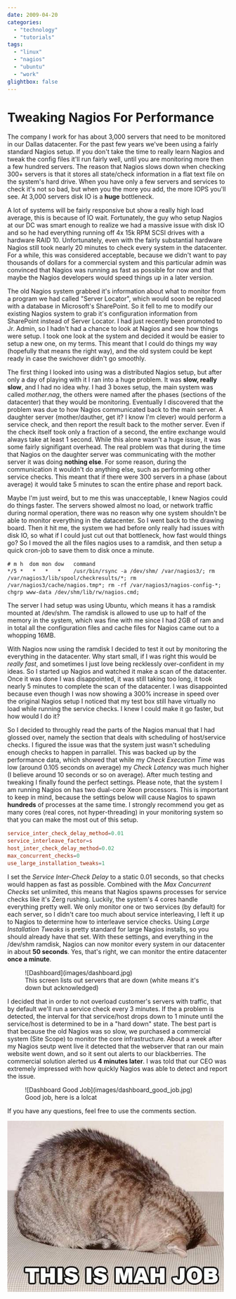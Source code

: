 ```yaml
---
date: 2009-04-20
categories: 
  - "technology"
  - "tutorials"
tags: 
  - "linux"
  - "nagios"
  - "ubuntu"
  - "work"
glightbox: false
---
```


# Tweaking Nagios For Performance

The company I work for has about 3,000 servers that need to be monitored in our Dallas datacenter. For the past few years we've been using a fairly standard Nagios setup. If you don't take the time to really learn Nagios and tweak the config files it'll run fairly well, until you are monitoring more then a few hundred servers. The reason that Nagios slows down when checking 300+ servers is that it stores all state/check information in a flat text file on the system's hard drive. When you have only a few servers and services to check it's not so bad, but when you the more you add, the more IOPS you'll see. At 3,000 servers disk IO is a **huge** bottleneck.

<!-- more -->

A lot of systems will be fairly responsive but show a really high load average, this is because of IO wait. Fortunately, the guy who setup Nagios at our DC was smart enough to realize we had a massive issue with disk IO and so he had everything running off 4x 15k RPM SCSI drives with a hardware RAID 10. Unfortunately, even with the fairly substantial hardware Nagios still took nearly 20 minutes to check every system in the datacenter. For a while, this was considered acceptable, because we didn't want to pay thousands of dollars for a commercial system and this particular admin was convinced that Nagios was running as fast as possible for now and that maybe the Nagios developers would speed things up in a later version.

The old Nagios system grabbed it's information about what to monitor from a program we had called "Server Locator", which would soon be replaced with a database in Microsoft's SharePoint. So it fell to me to modify our existing Nagios system to grab it's configuration information from SharePoint instead of Server Locator. I had just recently been promoted to Jr. Admin, so I hadn't had a chance to look at Nagios and see how things were setup. I took one look at the system and decided it would be easier to setup a new one, on my terms. This meant that I could do things my way (hopefully that means the right way), and the old system could be kept ready in case the swichover didn't go smoothly.

The first thing I looked into using was a distributed Nagios setup, but after only a day of playing with it I ran into a huge problem. It was **slow, really slow**, and I had no idea why. I had 3 boxes setup, the main system was called _mother.nag_, the others were named after the phases (sections of the datacenter) that they would be monitoring. Eventually I discovered that the problem was due to how Nagios communicated back to the main server. A daughter server (mother/dauther, get it? I know I'm clever) would perform a service check, and then report the result back to the mother server. Even if the check itself took only a fraction of a second, the entire exchange would always take at least 1 second. While this alone wasn't a huge issue, it was some fairly signifigant overhead. The real problem was that during the time that Nagios on the daughter server was communicating with the mother server it was doing **nothing else**. For some reason, during the communication it wouldn't do anything else, such as performing other service checks. This meant that if there were 300 servers in a phase (about average) it would take 5 minutes to scan the entire phase and report back.

Maybe I'm just weird, but to me this was unacceptable, I knew Nagios could do things faster. The servers showed almost no load, or network traffic during normal operation, there was no reason why one system shouldn't be able to monitor everything in the datacenter. So I went back to the drawing board. Then it hit me, the system we had before only really had issues with disk IO, so what if I could just cut out that bottleneck, how fast would things go? So I moved the all the files nagios uses to a ramdisk, and then setup a quick cron-job to save them to disk once a minute.

``` cron
# m h  dom mon dow   command
*/5 *   *   *   *    /usr/bin/rsync -a /dev/shm/ /var/nagios3/; rm /var/nagios3/lib/spool/checkresults/*; rm /var/nagios3/cache/nagios.tmp*; rm -rf /var/nagios3/nagios-config-*; chgrp www-data /dev/shm/lib/rw/nagios.cmd;
```

The server I had setup was using Ubuntu, which means it has a ramdisk mounted at /dev/shm. The ramdisk is allowed to use up to half of the memory in the system, which was fine with me since I had 2GB of ram and in total all the configuration files and cache files for Nagios came out to a whopping 16MB.

With Nagios now using the ramdisk I decided to test it out by monitoring the everything in the datacenter. Why start small, if I was right this would be _really fast_, and sometimes I just love being recklessly over-confident in my ideas. So I started up Nagios and watched it make a scan of the datacenter. Once it was done I was disappointed, it was still taking too long, it took nearly 5 minutes to complete the scan of the datacenter. I was disappointed because even though I was now showing a 300% increase in speed over the original Nagios setup I noticed that my test box still have virtually no load while running the service checks. I knew I could make it go faster, but how would I do it?

So I decided to throughly read the parts of the Nagios manual that I had glossed over, namely the section that deals with scheduling of host/service checks. I figured the issue was that the system just wasn't scheduling enough checks to happen in parrallel. This was backed up by the performance data, which showed that while my _Check Execution Time_ was low (around 0.105 seconds on average) my _Check Latency_ was much higher (I believe around 10 seconds or so on average). After much testing and tweaking I finally found the perfect settings. Please note, that the system I am running Nagios on has two dual-core Xeon processors. This is important to keep in mind, because the settings below will cause Nagios to spawn **hundreds** of processes at the same time. I strongly recommend you get as many cores (real cores, not hyper-threading) in your monitoring system so that you can make the most out of this setup.

``` toml
service_inter_check_delay_method=0.01
service_interleave_factor=s
host_inter_check_delay_method=0.02
max_concurrent_checks=0
use_large_installation_tweaks=1
```

I set the _Service Inter-Check Delay_ to a static 0.01 seconds, so that checks would happen as fast as possible. Combined with the _Max Concurrent Checks_ set unlimited, this means that Nagios spawns processes for service checks like it's Zerg rushing. Luckily, the system's 4 cores handle everything pretty well. We only monitor one or two services (by default) for each server, so I didn't care too much about service interleaving, I left it up to Nagios to determine how to interleave service checks. Using _Large Installation Tweaks_ is pretty standard for large Nagios installs, so you should already have that set. With these settings, and everything in the /dev/shm ramdisk, Nagios can now monitor every system in our datacenter in about **50 seconds**. Yes, that's right, we can monitor the entire datacenter **once a minute**.

<figure markdown>
  ![Dashboard](images/dashboard.jpg)
  <figcaption>This screen lists out servers that are down (white means it's down but acknowledged)</figcaption>
</figure>

I decided that in order to not overload customer's servers with traffic, that by default we'll run a service check every 3 minutes. If the a problem is detected, the interval for that service/host drops down to 1 minute until the service/host is determined to be in a "hard down" state. The best part is that because the old Nagios was so slow, we purchased a commercial system (Site Scope) to monitor the core infrastructure. About a week after my Nagios seutp went live it detected that the webserver that ran our main website went down, and so it sent out alerts to our blackberries. The commercial solution alerted us **4 minutes later**. I was told that our CEO was extremely impressed with how quickly Nagios was able to detect and report the issue.

<figure markdown>
  ![Dashboard Good Job](images/dashboard_good_job.jpg)
  <figcaption>Good job, here is a lolcat</figcaption>
</figure>

If you have any questions, feel free to use the comments section.

![This is mah job](images/lolcat_this_is_mah_job.jpg)
